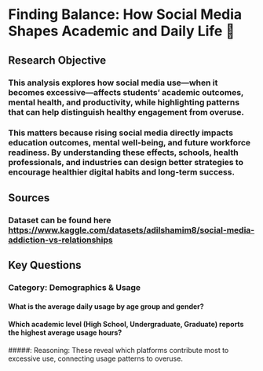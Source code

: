 # Finding Balance: How Social Media Shapes Academic and Daily Life 📲

## Research Objective 
###  This analysis explores how social media use—when it becomes excessive—affects students’ academic outcomes, mental health, and productivity, while highlighting patterns that can help distinguish healthy engagement from overuse.
### This matters because rising social media directly impacts education outcomes, mental well-being, and future workforce readiness. By understanding these effects, schools, health professionals, and industries can design better strategies to encourage healthier digital habits and long-term success.

## Sources
### Dataset can be found here https://www.kaggle.com/datasets/adilshamim8/social-media-addiction-vs-relationships

## Key Questions
### Category: Demographics & Usage
#### What is the average daily usage by age group and gender?
#### Which academic level (High School, Undergraduate, Graduate) reports the highest average usage hours?
#####: Reasoning: These reveal which platforms contribute most to excessive use, connecting usage patterns to overuse.
